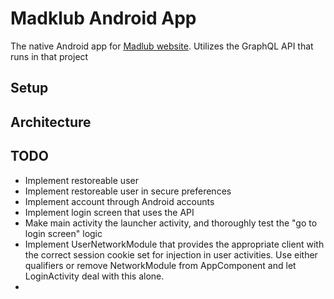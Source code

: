 # Madklub Android App

The native Android app for <a href="https://github.com/petergarnaes/Madklub-website" target="_blank">Madlub website</a>. Utilizes the GraphQL API that runs in that project

## Setup

## Architecture

## TODO

 - Implement restoreable user
 - Implement restoreable user in secure preferences
 - Implement account through Android accounts
 - Implement login screen that uses the API
 - Make main activity the launcher activity, and thoroughly test the "go to login screen" logic
 - Implement UserNetworkModule that provides the appropriate client with the correct session cookie set for injection in user activities. Use either qualifiers or remove NetworkModule from AppComponent and let LoginActivity deal with this alone.
 - 